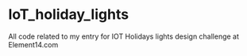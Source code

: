 IoT_holiday_lights
==================

All code related to my entry for IOT Holidays lights design challenge at Element14.com
